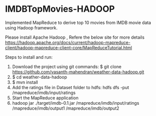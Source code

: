# IMDBTopMovies-HADOOP
Implemented MapReduce to derive top 10 movies from IMDB movie data using Hadoop framework.

Please install Apache Hadoop , Refere the below site for more details
https://hadoop.apache.org/docs/current/hadoop-mapreduce-client/hadoop-mapreduce-client-core/MapReduceTutorial.html

Steps to install and run:
1. Download the project using git commands: $ git clone https://github.com/vasanth-mahendran/weather-data-hadoop.git
2. $ cd weather-data-hadoop 
3. $ mvn install
4. Add the ratings file in Dataset folder to hdfs: hdfs dfs -put /mapreduce/imdb/input/ratings
5. Start the MapReduce application
6. hadoop jar ./target/imdb-0.1.jar /mapreduce/imdb/input/ratings /mapreduce/imdb/output1 /mapreduce/imdb/output2

